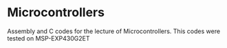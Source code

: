 # Microcontrollers
Assembly and C codes for the lecture of Microcontrollers.
This codes were tested on MSP-EXP430G2ET
